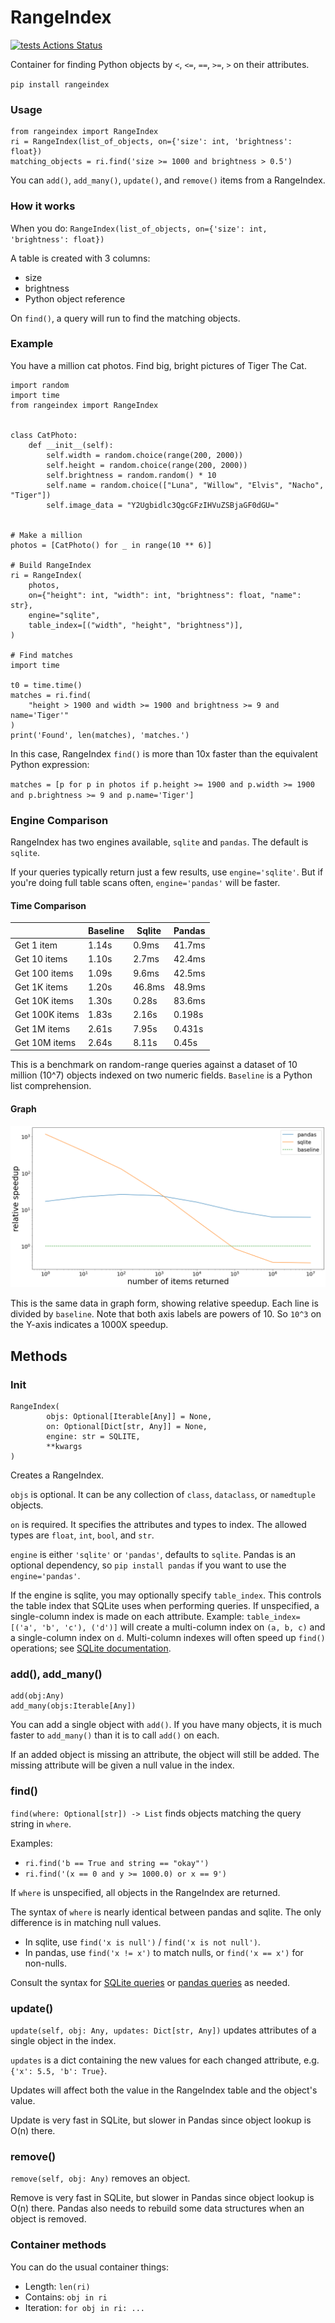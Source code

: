 # RangeIndex

[![tests Actions Status](https://github.com/manimino/rangeindex/workflows/tests/badge.svg)](https://github.com/manimino/rangeindex/actions)

Container for finding Python objects by `<`, `<=`, `==`, `>=`, `>` on their attributes.

`pip install rangeindex`

### Usage
```
from rangeindex import RangeIndex
ri = RangeIndex(list_of_objects, on={'size': int, 'brightness': float})
matching_objects = ri.find('size >= 1000 and brightness > 0.5')
```

You can `add()`, `add_many()`, `update()`, and `remove()` items from a RangeIndex.

### How it works

When you do: `RangeIndex(list_of_objects, on={'size': int, 'brightness': float})`

A table is created with 3 columns:
 - size
 - brightness
 - Python object reference

On `find()`, a query will run to find the matching objects.

### Example

You have a million cat photos. Find big, bright pictures of Tiger The Cat.

```
import random
import time
from rangeindex import RangeIndex


class CatPhoto:
    def __init__(self):
        self.width = random.choice(range(200, 2000))
        self.height = random.choice(range(200, 2000))
        self.brightness = random.random() * 10
        self.name = random.choice(["Luna", "Willow", "Elvis", "Nacho", "Tiger"])
        self.image_data = "Y2Ugbidlc3QgcGFzIHVuZSBjaGF0dGU="


# Make a million
photos = [CatPhoto() for _ in range(10 ** 6)]

# Build RangeIndex
ri = RangeIndex(
    photos,
    on={"height": int, "width": int, "brightness": float, "name": str},
    engine="sqlite",
    table_index=[("width", "height", "brightness")],
)

# Find matches
import time

t0 = time.time()
matches = ri.find(
    "height > 1900 and width >= 1900 and brightness >= 9 and name='Tiger'"
)
print('Found', len(matches), 'matches.')
```

In this case, RangeIndex `find()` is more than 10x faster than the equivalent Python expression:

`matches = [p for p in photos if p.height >= 1900 and p.width >= 1900 and p.brightness >= 9 and p.name='Tiger']`

### Engine Comparison

RangeIndex has two engines available, `sqlite` and `pandas`. The default is `sqlite`.

If your queries typically return just a few results, use `engine='sqlite'`. But if you're doing full table 
scans often, `engine='pandas'` will be faster. 

#### Time Comparison

|                | Baseline | Sqlite | Pandas |
|----------------|----------|--------|--------|
| Get 1 item     | 1.14s    | 0.9ms  | 41.7ms |
| Get 10 items   | 1.10s    | 2.7ms  | 42.4ms |
| Get 100 items  | 1.09s    | 9.6ms  | 42.5ms |
| Get 1K items   | 1.20s    | 46.8ms | 48.9ms |
| Get 10K items  | 1.30s    | 0.28s  | 83.6ms |
| Get 100K items | 1.83s    | 2.16s  | 0.198s |
| Get 1M items   | 2.61s    | 7.95s  | 0.431s |
| Get 10M items  | 2.64s    | 8.11s  | 0.45s  |

This is a benchmark on random-range queries against a dataset of 10 million (10^7) objects indexed on two numeric 
fields. `Baseline` is a Python list comprehension.

#### Graph

![Benchmark: sqlite does well on small queries, other engines do better on large queries.](perf/benchmark.png)

This is the same data in graph form, showing relative speedup. Each line is divided by `baseline`. 
Note that both axis labels are powers of 10. So `10^3` on the Y-axis indicates a 1000X speedup.

## Methods

### Init

```
RangeIndex(
        objs: Optional[Iterable[Any]] = None,
        on: Optional[Dict[str, Any]] = None,
        engine: str = SQLITE,
        **kwargs
)
```

Creates a RangeIndex.

`objs` is optional. It can be any collection of `class`, `dataclass`, or `namedtuple` objects.

`on` is required. It specifies the attributes and types to index. 
The allowed types are `float`, `int`, `bool`, and `str`.

`engine` is either `'sqlite'` or `'pandas'`, defaults to `sqlite`. Pandas is an optional dependency, so 
`pip install pandas` if you want to use the `engine='pandas'`.

If the engine is sqlite, you may optionally specify `table_index`. This controls the table index that SQLite uses when 
performing queries. If unspecified, a single-column index is made on each
attribute. Example: `table_index=[('a', 'b', 'c'), ('d')]` will create a multi-column index on `(a, b, c)` and a 
single-column index on `d`. Multi-column indexes will often speed up `find()` operations; see 
[SQLite documentation](https://www.sqlite.org/queryplanner.html).

### add(), add_many()

```
add(obj:Any)
add_many(objs:Iterable[Any])
```

You can add a single object with `add()`. If you have many objects, it is much faster to `add_many()` than it is to
call `add()` on each.

If an added object is missing an attribute, the object will still be added. The missing attribute will be given a 
null value in the index.

### find()

`find(where: Optional[str]) -> List` finds objects matching the query string in `where`.

Examples: 
 - `ri.find('b == True and string == "okay"')`
 - `ri.find('(x == 0 and y >= 1000.0) or x == 9')`

If `where` is unspecified, all objects in the RangeIndex are returned. 

The syntax of `where` is nearly identical between pandas and sqlite. The only difference is in matching null 
values. 
 - In sqlite, use `find('x is null')` / `find('x is not null')`. 
 - In pandas, use `find('x != x')` to match nulls, or `find('x == x')` for non-nulls. 

Consult the syntax for [SQLite queries](https://www.sqlite.org/lang_select.html) or 
[pandas queries](https://pandas.pydata.org/docs/reference/api/pandas.DataFrame.query.html) as needed.

### update()

`update(self, obj: Any, updates: Dict[str, Any])` updates attributes of a single object in the index.

`updates` is a dict containing the new values for each changed attribute, e.g. `{'x': 5.5, 'b': True}`.

Updates will affect both the value in the RangeIndex table and the object's value.

Update is very fast in SQLite, but slower in Pandas since object lookup is O(n) there.

### remove()

`remove(self, obj: Any)` removes an object. 

Remove is very fast in SQLite, but slower in Pandas since object lookup is O(n) there. Pandas also needs to rebuild
some data structures when an object is removed.

### Container methods

You can do the usual container things:
 - Length: `len(ri)`
 - Contains: `obj in ri`
 - Iteration: `for obj in ri: ...`

